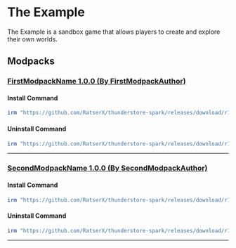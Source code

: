 # The Example

The Example is a sandbox game that allows players to create and explore their own worlds.

## Modpacks

### [FirstModpackName 1.0.0 (By FirstModpackAuthor)](https://first.modpack.uri/)

#### Install Command

````ps1
irm "https://github.com/RatserX/thunderstore-spark/releases/download/r14804466905/Example-FirstModpackAuthor-FirstModpackName-Install.ps1" | iex
```` 

#### Uninstall Command

````ps1
irm "https://github.com/RatserX/thunderstore-spark/releases/download/r14804466905/Example-FirstModpackAuthor-FirstModpackName-Uninstall.ps1" | iex
```` 

---

### [SecondModpackName 1.0.0 (By SecondModpackAuthor)](https://second.modpack.uri/)

#### Install Command

````ps1
irm "https://github.com/RatserX/thunderstore-spark/releases/download/r14804466905/Example-SecondModpackAuthor-SecondModpackName-Install.ps1" | iex
```` 

#### Uninstall Command

````ps1
irm "https://github.com/RatserX/thunderstore-spark/releases/download/r14804466905/Example-SecondModpackAuthor-SecondModpackName-Uninstall.ps1" | iex
```` 

---


